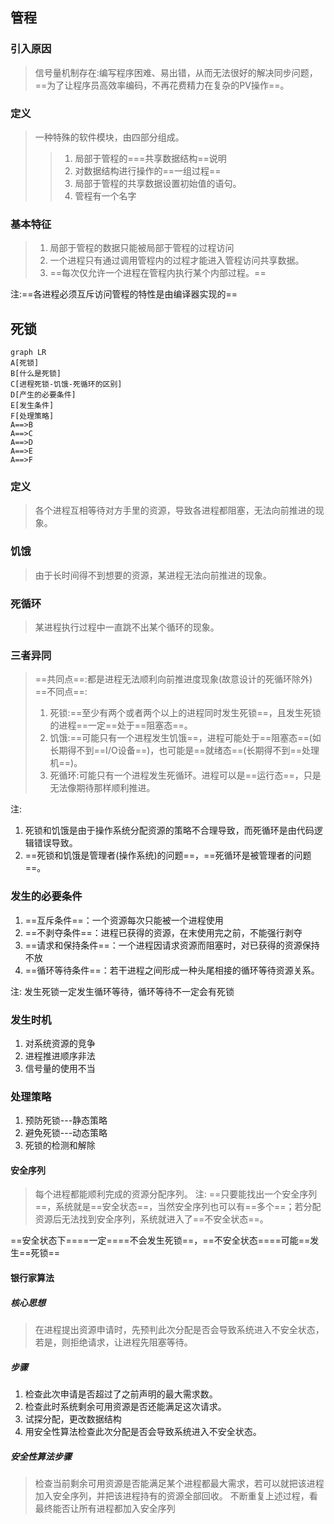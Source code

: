 ## 管程
### 引入原因
> 信号量机制存在:编写程序困难、易出错，从而无法很好的解决同步问题，==为了让程序员高效率编码，不再花费精力在复杂的PV操作==。

### 定义
> 一种特殊的软件模块，由四部分组成。
> > 1. 局部于管程的===共享数据结构==说明
> > 2. 对数据结构进行操作的==一组过程==
> > 3. 局部于管程的共享数据设置初始值的语句。
> > 4. 管程有一个名字

### 基本特征
>1. 局部于管程的数据只能被局部于管程的过程访问
>2. 一个进程只有通过调用管程内的过程才能进入管程访问共享数据。
>3. ==每次仅允许一个进程在管程内执行某个内部过程。==
>

注:==各进程必须互斥访问管程的特性是由编译器实现的==


## 死锁

```mermaid
graph LR
A[死锁]
B[什么是死锁]
C[进程死锁-饥饿-死循环的区别]
D[产生的必要条件]
E[发生条件]
F[处理策略]
A==>B
A==>C
A==>D
A==>E
A==>F
```
### 定义
> 各个进程互相等待对方手里的资源，导致各进程都阻塞，无法向前推进的现象。

### 饥饿
> 由于长时间得不到想要的资源，某进程无法向前推进的现象。

### 死循环 
> 某进程执行过程中一直跳不出某个循环的现象。

### 三者异同
> ==共同点==:都是进程无法顺利向前推进度现象(故意设计的死循环除外)
> ==不同点==:
> 1. 死锁:==至少有两个或者两个以上的进程同时发生死锁==，且发生死锁的进程==一定==处于==阻塞态==。
> 2. 饥饿:==可能只有一个进程发生饥饿==，进程可能处于==阻塞态==(如长期得不到==I/O设备==)，也可能是==就绪态==(长期得不到==处理机==)。
> 3.  死循环:可能只有一个进程发生死循环。进程可以是==运行态==，只是无法像期待那样顺利推进。

注:
1. 死锁和饥饿是由于操作系统分配资源的策略不合理导致，而死循环是由代码逻辑错误导致。
2. ==死锁和饥饿是管理者(操作系统)的问题==，==死循环是被管理者的问题==。

### 发生的必要条件
1. ==互斥条件==：一个资源每次只能被一个进程使用
2. ==不剥夺条件==：进程已获得的资源，在末使用完之前，不能强行剥夺
3. ==请求和保持条件==：一个进程因请求资源而阻塞时，对已获得的资源保持不放
4. ==循环等待条件==：若干进程之间形成一种头尾相接的循环等待资源关系。

注: 发生死锁一定发生循环等待，循环等待不一定会有死锁

### 发生时机
1. 对系统资源的竞争
2. 进程推进顺序非法
3. 信号量的使用不当

### 处理策略
1. 预防死锁---静态策略
2. 避免死锁---动态策略
3. 死锁的检测和解除

#### 安全序列
> 每个进程都能顺利完成的资源分配序列。
> 注: ==只要能找出一个安全序列==，系统就是==安全状态==，当然安全序列也可以有==多个==；若分配资源后无法找到安全序列，系统就进入了==不安全状态==。

==安全状态下====一定====不会发生死锁==，==不安全状态====可能==发生==死锁==

#### 银行家算法
##### 核心思想
> 在进程提出资源申请时，先预判此次分配是否会导致系统进入不安全状态，若是，则拒绝请求，让进程先阻塞等待。

##### 步骤
1. 检查此次申请是否超过了之前声明的最大需求数。
2. 检查此时系统剩余可用资源是否还能满足这次请求。
3. 试探分配，更改数据结构
4. 用安全性算法检查此次分配是否会导致系统进入不安全状态。

##### 安全性算法步骤
> 检查当前剩余可用资源是否能满足某个进程都最大需求，若可以就把该进程加入安全序列，并把该进程持有的资源全部回收。
> 不断重复上述过程，看最终能否让所有进程都加入安全序列
<!--stackedit_data:
eyJoaXN0b3J5IjpbLTEzMTIwNjY0MzUsNTc1MDAyNTU4LC0xMD
c5NTQ4NjgzLC0yMzI1MTQzOThdfQ==
-->